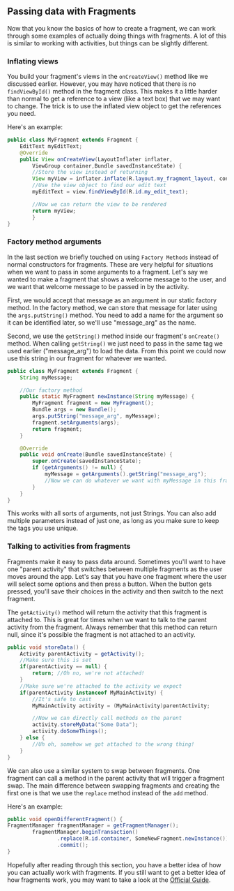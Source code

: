 ## Passing data with Fragments
Now that you know the basics of how to create a fragment, we can work through some examples of actually doing things with fragments. A lot of this is similar to working with activities, but things can be slightly different.

### Inflating views
You build your fragment's views in the `onCreateView()` method like we discussed earlier. However, you may have noticed that there is no `findViewById()` method in the fragment class. This makes it a little harder than normal to get a reference to a view (like a text box) that we may want to change. The trick is to use the inflated view object to get the references you need.

Here's an example:


```java
public class MyFragment extends Fragment {
	EditText myEditText;
	@Override
	public View onCreateView(LayoutInflater inflater,
		ViewGroup container,Bundle savedInstanceState) {
		//Store the view instead of returning
		View myView = inflater.inflate(R.layout.my_fragment_layout, container, false);
		//Use the view object to find our edit text
		myEditText = view.findViewById(R.id.my_edit_text);

		//Now we can return the view to be rendered
		return myView;
	    }
}
```

### Factory method arguments
In the last section we briefly touched on using `Factory Methods` instead of normal constructors for fragments. These are very helpful for situations when we want to pass in some arguments to a fragment. Let's say we wanted to make a fragment that shows a welcome message to the user, and we want that welcome message to be passed in by the activity.

First, we would accept that message as an argument in our static factory method. In the factory method, we can store that message for later using the `args.putString()` method. You need to add a name for the argument so it can be identified later, so we'll use "message_arg" as the name.

Second, we use the `getString()` method inside our fragment's `onCreate()` method. When calling `getString()` we just need to pass in the same tag we used earlier ("message_arg") to load the data. From this point we could now use this string in our fragment for whatever we wanted.

```java
public class MyFragment extends Fragment {
	String myMessage;

	//Our factory method
    public static MyFragment newInstance(String myMessage) {
        MyFragment fragment = new MyFragment();
        Bundle args = new Bundle();
        args.putString("message_arg", myMessage);
        fragment.setArguments(args);
        return fragment;
    }

	@Override
	public void onCreate(Bundle savedInstanceState) {
		super.onCreate(savedInstanceState);
		if (getArguments() != null) {
			myMessage = getArguments().getString("message_arg");
			//Now we can do whatever we want with myMessage in this fragment
		}
	}
}
```

This works with all sorts of arguments, not just Strings. You can also add multiple parameters instead of just one, as long as you make sure to keep the tags you use unique.

### Talking to activities from fragments
Fragments make it easy to pass data around. Sometimes you'll want to have one "parent activity" that switches between multiple fragments as the user moves around the app. Let's say that you have one fragment where the user will select some options and then press a button. When the button gets pressed, you'll save their choices in the activity and then switch to the next fragment.

The `getActivity()` method will return the activity that this fragment is attached to. This is great for times when we want to talk to the parent activity from the fragment. Always remember that this method can return null, since it's possible the fragment is not attached to an activity.


```java
public void storeData() {
	Activity parentActivity = getActivity();
	//Make sure this is set
	if(parentActivity == null) {
		return; //Oh no, we're not attached!
	}
	//Make sure we're attached to the activity we expect
	if(parentActivity instanceof MyMainActivity) {
		//It's safe to cast
		MyMainActivity activity = (MyMainActivity)parentActivity;

		//Now we can directly call methods on the parent
		activity.storeMyData("Some Data");
		activity.doSomeThings();
	} else {
		//Uh oh, somehow we got attached to the wrong thing!
	}
}
```

We  can also use a similar system to swap between fragments. One fragment can call a method in the parent activity that will trigger a fragment swap. The main difference between swapping fragments and creating the first one is that we use the `replace` method instead of the `add` method.

Here's an example:

```java
public void openDifferentFragment() {
FragmentManager fragmentManager = getFragmentManager();
        fragmentManager.beginTransaction()
                .replace(R.id.container, SomeNewFragment.newInstance())
                .commit();
}
```

Hopefully after reading through this section, you have a better idea of how you can actually work with fragments. If you still want to get a better idea of how fragments work, you may want to take a look at the [Official Guide](https://developer.android.com/guide/components/fragments.html). 
